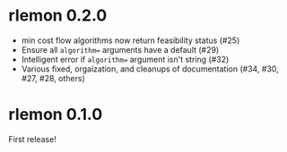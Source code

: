 # rlemon 0.2.0

- min cost flow algorithms now return feasibility status (#25)
- Ensure all `algorithm=` arguments have a default (#29)
- Intelligent error if `algorithm=` argument isn't string (#32)
- Various fixed, orgaization, and cleanups of documentation (#34, #30, #27, #28, others)

# rlemon 0.1.0

First release!
